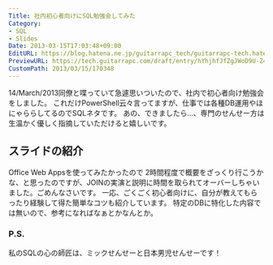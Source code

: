```yaml
---
Title: 社内初心者向けにSQL勉強会してみた
Category:
- SQL
- Slides
Date: 2013-03-15T17:03:48+09:00
EditURL: https://blog.hatena.ne.jp/guitarrapc_tech/guitarrapc-tech.hatenablog.com/atom/entry/6802418398340423858
PreviewURL: https://tech.guitarrapc.com/draft/entry/hYhjhfJfZgJWoD9U-Z41e72MeKk
CustomPath: 2013/03/15/170348
---
```


<!--
Date: 2013-03-15T17:03:48+09:00
URL: https://tech.guitarrapc.com/entry/2013/03/15/170348
-->

14/March/2013同僚と喋っていて急遽思いついたので、社内で初心者向け勉強会をしました。 これだけPowerShell云々言ってますが、仕事では各種DB運用やほにゃららしてるのでSQLネタです。
あの、できましたら…、専門のせんせー方は生温かく優しく指摘していただけると嬉しいです。

## スライドの紹介

Office Web Appsを使ってみたかったので
2時間程度で概要をざっくり行こうかな、と思ったのですが、JOINの実演と説明に時間を取られてオーバーしちゃいました。ごめんなさいです。 一応、ごくごく初心者向けに、自分が教えてもらったり経験して得た簡単なコツも紹介しています。 特定のDBに特化した内容では無いので、参考になればなぁとかなんとか。

### P.S.
私のSQLの心の師匠は、ミックせんせーと日本男児せんせーです！
